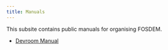 ```yaml
---
title: Manuals
---
```


This subsite contains public manuals for organising FOSDEM.

* [Devroom Manual](program/devroom/)

